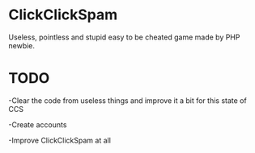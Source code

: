 # ClickClickSpam
Useless, pointless and stupid easy to be cheated game made by PHP newbie.

# TODO
-Clear the code from useless things and improve it a bit for this state of CCS

-Create accounts

-Improve ClickClickSpam at all
